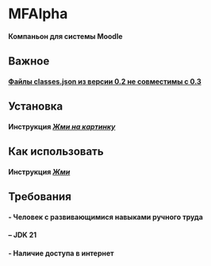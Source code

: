  # MFAlpha
#### Компаньон для системы Moodle 

## Важное
#### [Файлы classes.json из версии 0.2 не совместимы с 0.3](MIGRATE.md)

## Установка
#### Инструкция [*Жми на картинку*](INSTALL.md)




## Как использовать
#### Инструкция [*Жми*](HOWTOUSE.md)


## Требования
#### - Человек с развивающимися навыками ручного труда
#### – JDK 21
#### - Наличие доступа в интернет
